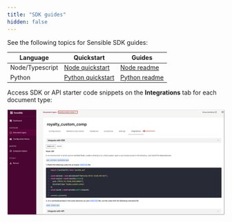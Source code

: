 ```yaml
---
title: "SDK guides"
hidden: false
---
```


See the following topics for Sensible SDK guides:

| Language        | Quickstart                                                   | Guides                                                       |
| --------------- | ------------------------------------------------------------ | ------------------------------------------------------------ |
| Node/Typescript | [Node quickstart](https://github.com/sensible-hq/sensible-api-js#quickstart) | [Node readme](https://github.com/sensible-hq/sensible-api-js#readme) |
| Python          | [Python quickstart](https://github.com/sensible-hq/sensible-api-py#quickstart) | [Python readme](https://github.com/sensible-hq/sensible-api-py#readme) |

Access SDK or API starter code snippets on the **Integrations** tab for each document type:

![Click to enlarge](https://raw.githubusercontent.com/sensible-hq/sensible-docs/main/readme-sync/assets/v0/images/final/integrations_tab.png)



